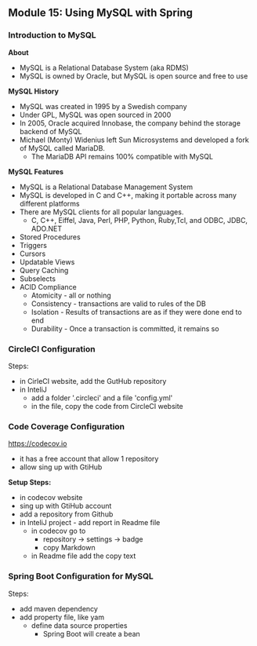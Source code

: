 ## Module 15: Using MySQL with Spring

### Introduction to MySQL
**About**
- MySQL is a Relational Database System (aka RDMS)
- MySQL is owned by Oracle, but MySQL is open source and free to use

**MySQL History**
- MySQL was created in 1995 by a Swedish company
- Under GPL, MySQL was open sourced in 2000
- In 2005, Oracle acquired Innobase, the company behind the storage backend of MySQL
- Michael (Monty) Widenius left Sun Microsystems and developed a fork of MySQL called MariaDB.
    - The MariaDB API remains 100% compatible with MySQL

**MySQL Features**
- MySQL is a Relational Database Management System
- MySQL is developed in C and C++, making it portable across many different platforms
- There are MySQL clients for all popular languages.
    - C, C++, Eiffel, Java, Perl, PHP, Python, Ruby,Tcl, and ODBC, JDBC, ADO.NET
- Stored Procedures
- Triggers
- Cursors
- Updatable Views
- Query Caching
- Subselects
- ACID Compliance
    - Atomicity - all or nothing
    - Consistency - transactions are valid to rules of the DB
    - Isolation - Results of transactions are as if they were done end to end
    - Durability - Once a transaction is committed, it remains so

### CircleCI Configuration
Steps:
- in CirleCI website, add the GutHub repository
- in InteliJ
    - add a folder '.circleci' and a file 'config.yml'
    - in the file, copy the code from CircleCI website

### Code Coverage Configuration
https://codecov.io
- it has a free account that allow 1 repository
- allow sing up with GtiHub

**Setup Steps:**
- in codecov website
- sing up with GtiHub account
- add a repository from Github
- in InteliJ project - add report in Readme file
    - in codecov go to
        - repository ->  settings -> badge
        - copy Markdown
    - in Readme file add the copy text


### Spring Boot Configuration for MySQL
Steps:
- add maven dependency
- add property file, like yam
    - define data source properties
        - Spring Boot will create a bean
